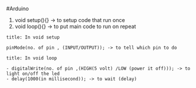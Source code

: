 #Arduino
1. void setup(){} -> to setup code that run once
2.  void loop(){} -> to put main code to run on repeat
```ad-info 
title: In void setup

pinMode(no. of pin , (INPUT/OUTPUT)); -> to tell which pin to do
```

```ad-info 
title: In void loop

- digitalWrite(no. of pin ,(HIGH(5 volt) /LOW (power it off))); -> to light on/off the led
- delay(1000(in millisecond)); -> to wait (delay)
```
